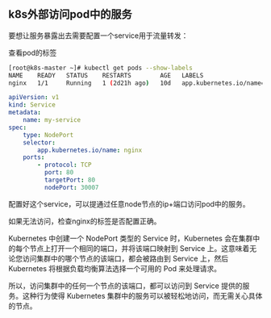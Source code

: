 ## k8s外部访问pod中的服务

要想让服务暴露出去需要配置一个service用于流量转发：

查看pod的标签

```sh
[root@k8s-master ~]# kubectl get pods --show-labels
NAME    READY   STATUS    RESTARTS        AGE   LABELS
nginx   1/1     Running   1 (2d21h ago)   10d   app.kubernetes.io/name=nginx
```

```yaml
apiVersion: v1
kind: Service
metadata:
    name: my-service
spec:
    type: NodePort
    selector:
        app.kubernetes.io/name: nginx
    ports:
        - protocol: TCP
          port: 80
          targetPort: 80
          nodePort: 30007
```

配置好这个service，可以提通过任意node节点的ip+端口访问pod中的服务。

如果无法访问，检查nginx的标签是否配置正确。

Kubernetes 中创建一个 NodePort 类型的 Service 时，Kubernetes 会在集群中的每个节点上打开一个相同的端口，并将该端口映射到 Service 上。这意味着无论您访问集群中的哪个节点的该端口，都会被路由到 Service 上，然后 Kubernetes 将根据负载均衡算法选择一个可用的 Pod 来处理请求。

所以，访问集群中的任何一个节点的该端口，都可以访问到 Service 提供的服务。这种行为使得 Kubernetes 集群中的服务可以被轻松地访问，而无需关心具体的节点。
